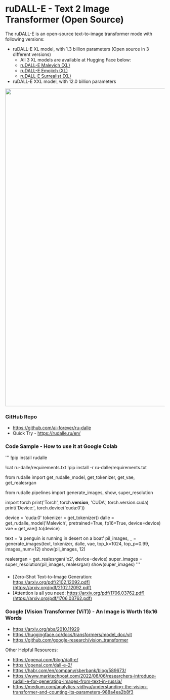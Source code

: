 # ruDALL-E - Text 2 Image Transformer (Open Source) # 

The ruDALL-E is an open-source text-to-image transformer mode with following versions:
- ruDALL-E  XL model, with 1.3 billion parameters (Open source in 3 different versions)
    - All 3 XL models are available at Hugging Face below:
    - [ruDALL-E Malevich (XL)](https://huggingface.co/sberbank-ai/rudalle-Malevich)
    - [ruDALL-E Emojich (XL)](https://huggingface.co/sberbank-ai/rudalle-Emojich)
    - [ruDALL-E Surrealist (XL)](https://huggingface.co/shonenkov-AI/rudalle-xl-surrealist)
- ruDALL-E XXL model, with 12.0 billion parameters 

<div align="center">
  <img src="https://github.com/prodramp/DeepWorks/blob/main/ruDALL-E/images/ruDALL-E.png" width="1000" />
</div> 

### GitHub Repo ###
- https://github.com/ai-forever/ru-dalle
- Quick Try - https://rudalle.ru/en/

### Code Sample - How to use it at Google Colab ###

'''
!pip install rudalle

!cat ru-dalle/requirements.txt
!pip install -r ru-dalle/requirements.txt 


from rudalle import get_rudalle_model, get_tokenizer, get_vae, get_realesrgan

from rudalle.pipelines import generate_images, show, super_resolution

import torch
print('Torch', torch.__version__, 'CUDA', torch.version.cuda)
print('Device:', torch.device('cuda:0'))

device = 'cuda:0'
tokenizer = get_tokenizer()
dalle = get_rudalle_model('Malevich', pretrained=True, fp16=True, device=device) 
vae = get_vae().to(device)

text = 'a penguin is running in desert on a boat'
pil_images, _ = generate_images(text, tokenizer, dalle, vae, top_k=1024, top_p=0.99, images_num=12)
show(pil_images, 12)


realesrgan = get_realesrgan('x2', device=device)
super_images = super_resolution(pil_images, realesrgan)
show(super_images)
'''


### 
- [Zero-Shot Text-to-Image Generation: https://arxiv.org/pdf/2102.12092.pdf](https://arxiv.org/pdf/2102.12092.pdf)
- [Attention is all you need: https://arxiv.org/pdf/1706.03762.pdf](https://arxiv.org/pdf/1706.03762.pdf)

### Google (Vision Transformer (ViT)) - An Image is Worth 16x16 Words ###
- https://arxiv.org/abs/2010.11929
- https://huggingface.co/docs/transformers/model_doc/vit
- https://github.com/google-research/vision_transformer

Other Helpful Resources:
- https://openai.com/blog/dall-e/
- https://openai.com/dall-e-2/
- https://habr.com/en/company/sberbank/blog/589673/
- https://www.marktechpost.com/2022/06/06/researchers-introduce-rudall-e-for-generating-images-from-text-in-russia/
- https://medium.com/analytics-vidhya/understanding-the-vision-transformer-and-counting-its-parameters-988a4ea2b8f3
